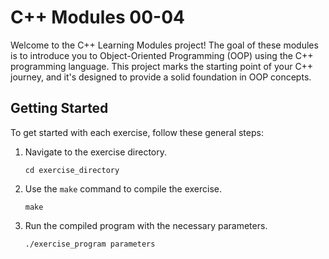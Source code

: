 # C++ Modules 00-04

Welcome to the C++ Learning Modules project! The goal of these modules is to introduce you to Object-Oriented Programming (OOP) using the C++ programming language. This project marks the starting point of your C++ journey, and it's designed to provide a solid foundation in OOP concepts.

## Getting Started

To get started with each exercise, follow these general steps:

1. Navigate to the exercise directory.

   ```
   cd exercise_directory
   ```

2. Use the `make` command to compile the exercise.

   ```
   make
   ```

3. Run the compiled program with the necessary parameters.

   ```
   ./exercise_program parameters
   ```

